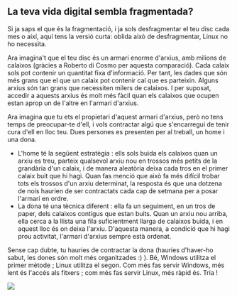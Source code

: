 



<h2>La teva vida digital sembla fragmentada?</h2>

Si ja saps el que és la fragmentació, i ja sols desfragmentar el teu 
disc cada mes o així, aquí tens la versió curta: oblida això de 
desfragmentar, Linux no ho necessita.

Ara imagina't que el teu disc és un armari enorme d'arxius, amb 
milions de calaixos (gràcies a Roberto di Cosmo per aquesta comparació). 
Cada calaix sols pot contenir un quantitat fixa d'informació. Per tant, 
les dades que són més grans que el que un calaix pot contenir cal que es 
parteixin. Alguns arxius són tan grans que necessiten milers de 
calaixos. I per suposat, accedir a aquests arxius és molt més fàcil quan 
els calaixos que ocupen estan aprop un de l'altre en l'armari 
d'arxius.

Ara imagina que tu ets el propietari d'aquest armari d'arxius, però 
no tens temps de preocupar-te d'ell, i vols contractar algú que 
s'encarregui de tenir cura d'ell en lloc teu. Dues persones es presenten 
per al treball, un home i una dona.

<ul>

<li>L'home té la següent estratègia : ells sols buida els calaixos quan 
un arxiu es treu, parteix qualsevol arxiu nou en trossos més petits de 
la grandària d'un calaix, i de manera aleatòria deixa cada tros en el 
primer calaix buit que hi hagi. Quan fas menció que això fa més difícil 
trobar tots els trossos d'un arxiu determinat, la resposta és que una 
dotzena de nois haurien de ser contractats cada cap de setmana per a 
posar l'armari en ordre.</li>

<li>La dona té una tècnica diferent : ella fa un seguiment, en un tros 
de paper, dels calaixos contigus que estan buits. Quan un arxiu nou 
arriba, ella cerca a la llista una fila suficientment llarga de calaixos 
buida, i en aquest lloc és on deixa l'arxiu. D'aquesta manera, a 
condició que hi hagi prou activitat, l'armari d'arxius sempre està 
ordenat.</li>

</ul>

Sense cap dubte, tu hauries de contractar la dona (hauries d'haver-ho 
sabut, les dones són molt més organitzades :) ). Bé, Windows utilitza el 
primer mètode ; Linux utilitza el segon. Com més fas servir Windows, més 
lent és l'accés als fitxers ; com més fas servir Linux, més ràpid és. 
Tria !

<img src="Images/defragment.png" />




